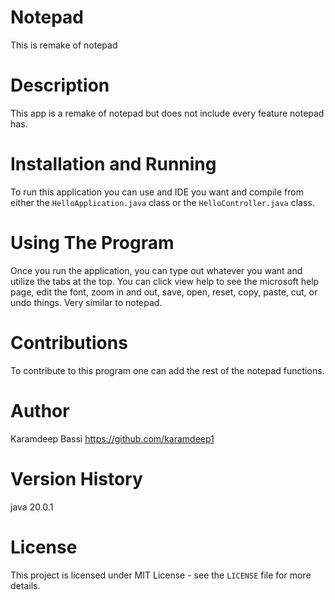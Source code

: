 # Notepad
This is remake of notepad
# Description
This app is a remake of notepad but does not include every feature notepad has.
# Installation and Running
To run this application you can use and IDE you want and compile from either the `HelloApplication.java` class or the `HelloController.java` class. 
# Using The Program
Once you run the application, you can type out whatever you want and utilize the tabs at the top. You can click view help to see the microsoft help page, edit the font, zoom in and out, save, open, reset, copy, paste, cut, or undo things. Very similar to notepad.
# Contributions
To contribute to this program one can add the rest of the notepad functions.
# Author
Karamdeep Bassi https://github.com/karamdeep1
# Version History
java 20.0.1
# License
This project is licensed under MIT License - see the `LICENSE` file for more details.
